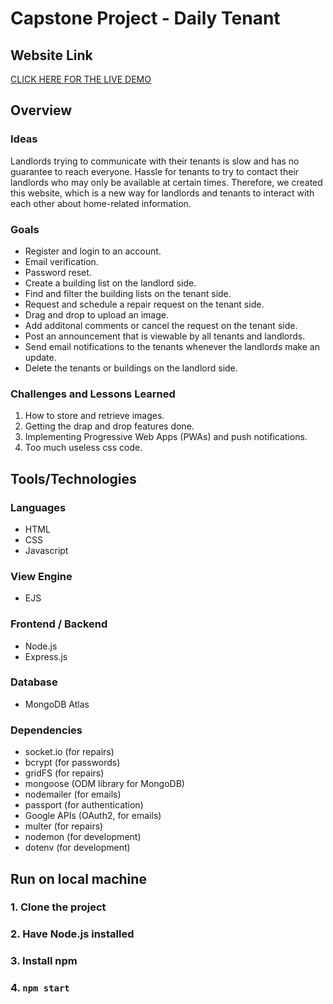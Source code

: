 # Capstone Project - Daily Tenant

## Website Link
[CLICK HERE FOR THE LIVE DEMO](https://dailytenant.herokuapp.com/)


## Overview
### Ideas
Landlords trying to communicate with their tenants is slow and has no guarantee to reach everyone. 
Hassle for tenants to try to contact their landlords who may only be available at certain times.
Therefore, we created this website, which is a new way for landlords and tenants to interact with each other about home-related information.

### Goals
- Register and login to an account.
- Email verification. 
- Password reset. 
- Create a building list on the landlord side. 
- Find and filter the building lists on the tenant side. 
- Request and schedule a repair request on the tenant side. 
- Drag and drop to upload an image. 
- Add additonal comments or cancel the request on the tenant side. 
- Post an announcement that is viewable by all tenants and landlords. 
- Send email notifications to the tenants whenever the landlords make an update. 
- Delete the tenants or buildings on the landlord side. 

### Challenges and Lessons Learned
1. How to store and retrieve images.
2. Getting the drap and drop features done.
3. Implementing Progressive Web Apps (PWAs) and push notifications.
4. Too much useless css code.

## Tools/Technologies
### Languages
- HTML
- CSS
- Javascript

### View Engine
- EJS

### Frontend / Backend
- Node.js
- Express.js

### Database
- MongoDB Atlas

### Dependencies
- socket.io (for repairs)
- bcrypt (for passwords)
- gridFS (for repairs)
- mongoose (ODM library for MongoDB)
- nodemailer (for emails)
- passport (for authentication)
- Google APIs (OAuth2, for emails)
- multer (for repairs)
- nodemon (for development)
- dotenv (for development)

## Run on local machine
### 1. Clone the project
### 2. Have Node.js installed
### 3. Install npm
### 4. `npm start`
